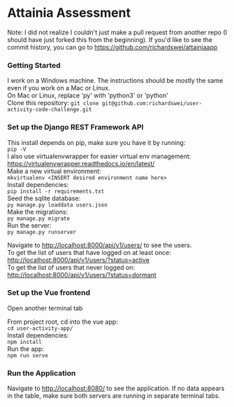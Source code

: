 # Attainia Assessment
Note: I did not realize I couldn't just make a pull request from another repo (I should have just forked this from the beginning). If you'd like to see the commit history, you can go to <https://github.com/richardswei/attainiaapp> 
### Getting Started
I work on a Windows machine. The instructions should be mostly the same even if you work on a Mac or Linux.  
On Mac or Linux, replace 'py' with 'python3' or 'python'  
Clone this repository: 
```git clone git@github.com:richardswei/user-activity-code-challenge.git```

### Set up the Django REST Framework API
This install depends on pip, make sure you have it by running:  
  ```pip -V```  
I also use virtualenvwrapper for easier virtual env management: <https://virtualenvwrapper.readthedocs.io/en/latest/>   
Make a new virtual environment:  
  ```mkvirtualenv <INSERT desired environment name here>```  
Install dependencies:  
  ```pip install -r requirements.txt```  
Seed the sqlite database:  
  ```py manage.py loaddata users.json```  
Make the migrations:  
  ```py manage.py migrate```  
Run the server:  
  ```py manage.py runserver```  

Navigate to <http://localhost:8000/api/v1/users/> to see the users.  
To get the list of users that have logged on at least once:  
<http://localhost:8000/api/v1/users/?status=active>  
To get the list of users that never logged on:  
<http://localhost:8000/api/v1/users/?status=dormant>

### Set up the Vue frontend
Open another terminal tab

From project root, cd into the vue app:  
  ```cd user-activity-app/```  
Install dependencies:  
  ```npm install```  
Run the app:  
  ```npm run serve``` 

### Run the Application
Navigate to <http://localhost:8080/> to see the application.
If no data appears in the table, make sure both servers are running in separate terminal tabs.
